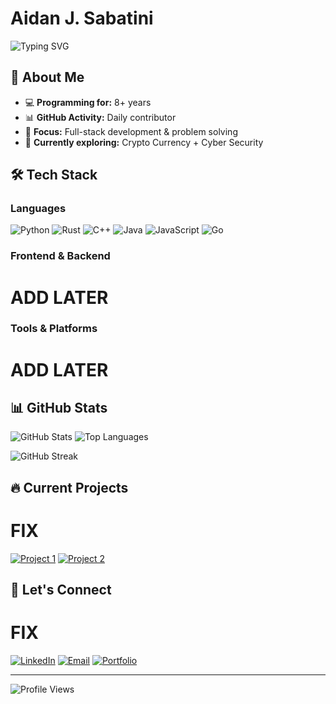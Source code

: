 # Aidan J. Sabatini

![Typing SVG](https://readme-typing-svg.demolab.com?font=Fira+Code&pause=1000&color=36BCF7&center=true&vCenter=true&width=435&lines=Full+Stack+Developer;5%2B+Years+of+Coding;Always+Learning+New+Things)

## 🚀 About Me
- 💻 **Programming for:** 8+ years
- 📊 **GitHub Activity:** Daily contributor
- 🎯 **Focus:** Full-stack development & problem solving
- 🌱 **Currently exploring:** Crypto Currency + Cyber Security 

## 🛠️ Tech Stack

### Languages
![Python](https://skillicons.dev/icons?i=python) ![Rust](https://skillicons.dev/icons?i=rust) ![C++](https://skillicons.dev/icons?i=cpp) ![Java](https://skillicons.dev/icons?i=java) ![JavaScript](https://skillicons.dev/icons?i=javascript) ![Go](https://skillicons.dev/icons?i=go)

### Frontend & Backend
# ADD LATER

### Tools & Platforms
# ADD LATER

## 📊 GitHub Stats

![GitHub Stats](https://github-readme-stats.vercel.app/api?username=Asabs18&show_icons=true&theme=tokyonight&include_all_commits=true&count_private=true)
![Top Languages](https://github-readme-stats.vercel.app/api/top-langs/?username=Asabs18&layout=compact&theme=tokyonight)

![GitHub Streak](https://github-readme-streak-stats.herokuapp.com/?user=Asabs18&theme=tokyonight)

## 🔥 Current Projects

# FIX

[![Project 1](https://github-readme-stats.vercel.app/api/pin/?username=YourUsername&repo=project1&theme=tokyonight)](https://github.com/YourUsername/project1)
[![Project 2](https://github-readme-stats.vercel.app/api/pin/?username=YourUsername&repo=project2&theme=tokyonight)](https://github.com/YourUsername/project2)

## 🤝 Let's Connect

# FIX

[![LinkedIn](https://img.shields.io/badge/LinkedIn-0077B5?style=for-the-badge&logo=linkedin&logoColor=white)](https://linkedin.com/in/yourprofile)
[![Email](https://img.shields.io/badge/Email-D14836?style=for-the-badge&logo=gmail&logoColor=white)](mailto:your.email@example.com)
[![Portfolio](https://img.shields.io/badge/Portfolio-000000?style=for-the-badge&logo=About.me&logoColor=white)](https://yourportfolio.com)

---

![Profile Views](https://komarev.com/ghpvc/?username=Asabs18&color=blueviolet&style=flat-square&label=Profile+Views)
